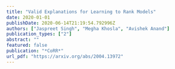 ```yaml
---
title: "Valid Explanations for Learning to Rank Models"
date: 2020-01-01
publishDate: 2020-06-14T21:19:54.792996Z
authors: ["Jaspreet Singh", "Megha Khosla", "Avishek Anand"]
publication_types: ["2"]
abstract: ""
featured: false
publication: "*CoRR*"
url_pdf: "https://arxiv.org/abs/2004.13972"
---
```


